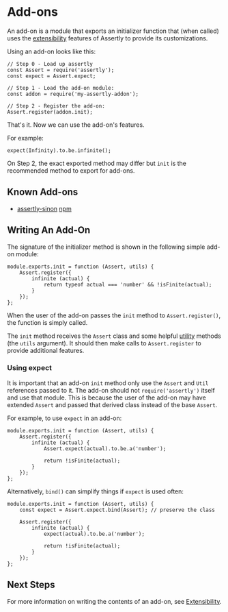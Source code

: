 # Add-ons

An add-on is a module that exports an initializer function that (when called) uses
the [extensibility](./Extensibility.md) features of Assertly to provide its
customizations.

Using an add-on looks like this:

    // Step 0 - Load up assertly
    const Assert = require('assertly');
    const expect = Assert.expect;

    // Step 1 - Load the add-on module:
    const addon = require('my-assertly-addon');

    // Step 2 - Register the add-on:
    Assert.register(addon.init);

That's it. Now we can use the add-on's features.

For example:

    expect(Infinity).to.be.infinite();

On Step 2, the exact exported method may differ but `init` is the recommended
method to export for add-ons.

## Known Add-ons

 - [assertly-sinon](https://github.com/dongryphon/assertly-sinon) [npm](https://www.npmjs.com/package/assertly-sinon)

## Writing An Add-On

The signature of the initializer method is shown in the following simple add-on
module:

    module.exports.init = function (Assert, utils) {
        Assert.register({
            infinite (actual) {
                return typeof actual === 'number' && !isFinite(actual);
            }
        });
    };

When the user of the add-on passes the `init` method to `Assert.register()`, the
function is simply called.

The `init` method receives the `Assert` class and some helpful [utility](./Utils.md)
methods (the `utils` argument). It should then make calls to `Assert.register` to
provide additional features.

### Using expect

It is important that an add-on `init` method only use the `Assert` and `Util`
references passed to it. The add-on should not `require('assertly')` itself and use
that module. This is because the user of the add-on may have extended `Assert` and
passed that derived class instead of the base `Assert`.

For example, to use `expect` in an add-on:

    module.exports.init = function (Assert, utils) {
        Assert.register({
            infinite (actual) {
                Assert.expect(actual).to.be.a('number');

                return !isFinite(actual);
            }
        });
    };

Alternatively, `bind()` can simplify things if `expect` is used often:

    module.exports.init = function (Assert, utils) {
        const expect = Assert.expect.bind(Assert); // preserve the class

        Assert.register({
            infinite (actual) {
                expect(actual).to.be.a('number');

                return !isFinite(actual);
            }
        });
    };

## Next Steps

For more information on writing the contents of an add-on, see
[Extensibility](./Extensibility.md).
